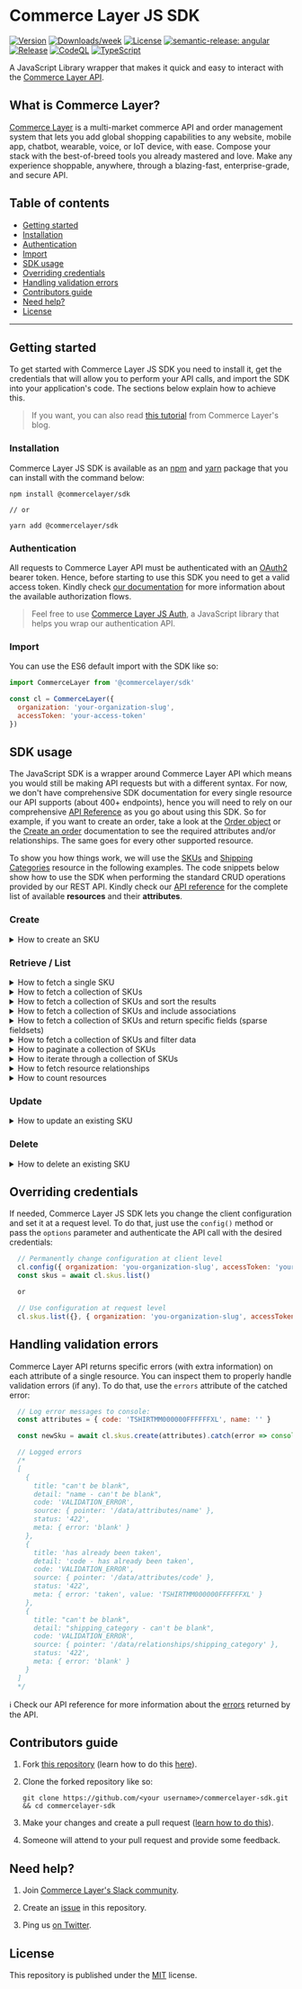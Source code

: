 # Commerce Layer JS SDK

[![Version](https://img.shields.io/npm/v/@commercelayer/sdk.svg)](https://npmjs.org/package/@commercelayer/sdk)
[![Downloads/week](https://img.shields.io/npm/dw/@commercelayer/sdk.svg)](https://npmjs.org/package/@commercelayer/sdk)
[![License](https://img.shields.io/npm/l/@commercelayer/sdk.svg)](https://github.com/commercelayer/commercelayer-sdk/blob/master/package.json)
[![semantic-release: angular](https://img.shields.io/badge/semantic--release-angular-e10079?logo=semantic-release)](https://github.com/semantic-release/semantic-release)
[![Release](https://github.com/commercelayer/commercelayer-sdk/actions/workflows/semantic-release.yml/badge.svg)](https://github.com/commercelayer/commercelayer-sdk/actions/workflows/semantic-release.yml)
[![CodeQL](https://github.com/commercelayer/commercelayer-cli/actions/workflows/codeql-analysis.yml/badge.svg)](https://github.com/commercelayer/commercelayer-cli/actions/workflows/codeql-analysis.yml)
[![TypeScript](https://img.shields.io/badge/%3C%2F%3E-TypeScript%205-%230074c1.svg)](https://www.typescriptlang.org/)

A JavaScript Library wrapper that makes it quick and easy to interact with the [Commerce Layer API](https://docs.commercelayer.io/developers).

## What is Commerce Layer?

[Commerce Layer](https://commercelayer.io) is a multi-market commerce API and order management system that lets you add global shopping capabilities to any website, mobile app, chatbot, wearable, voice, or IoT device, with ease. Compose your stack with the best-of-breed tools you already mastered and love. Make any experience shoppable, anywhere, through a blazing-fast, enterprise-grade, and secure API.

## Table of contents

- [Getting started](#getting-started)
- [Installation](#installation)
- [Authentication](#authentication)
- [Import](#import)
- [SDK usage](#sdk-usage)
- [Overriding credentials](#overriding-credentials)
- [Handling validation errors](#handling-validation-errors)
- [Contributors guide](#contributors-guide)
- [Need help?](#need-help)
- [License](#license)

---

## Getting started

To get started with Commerce Layer JS SDK you need to install it, get the credentials that will allow you to perform your API calls, and import the SDK into your application's code. The sections below explain how to achieve this.

> If you want, you can also read [this tutorial](https://commercelayer.io/blog/getting-started-with-commerce-layer-javascript-sdk) from Commerce Layer's blog.

### Installation

Commerce Layer JS SDK is available as an [npm](https://www.npmjs.com/package/@commercelayer/sdk) and [yarn](https://yarnpkg.com/package/@commercelayer/sdk) package that you can install with the command below:

```shell
npm install @commercelayer/sdk

// or

yarn add @commercelayer/sdk
```

### Authentication

All requests to Commerce Layer API must be authenticated with an [OAuth2](https://oauth.net/2) bearer token. Hence, before starting to use this SDK you need to get a valid access token. Kindly check [our documentation](https://docs.commercelayer.io/developers/authentication) for more information about the available authorization flows.

> Feel free to use [Commerce Layer JS Auth](https://github.com/commercelayer/commercelayer-js-auth), a JavaScript library that helps you wrap our authentication API.

### Import

You can use the ES6 default import with the SDK like so:

```javascript
import CommerceLayer from '@commercelayer/sdk'

const cl = CommerceLayer({
  organization: 'your-organization-slug',
  accessToken: 'your-access-token'
})
```

## SDK usage

The JavaScript SDK is a wrapper around Commerce Layer API which means you would still be making API requests but with a different syntax. For now, we don't have comprehensive SDK documentation for every single resource our API supports (about 400+ endpoints), hence you will need to rely on our comprehensive [API Reference](https://docs.commercelayer.io/core/v/api-reference) as you go about using this SDK. So for example, if you want to create an order, take a look at the [Order object](https://docs.commercelayer.io/core/v/api-reference/orders/object) or the [Create an order](https://docs.commercelayer.io/core/v/api-reference/orders/create) documentation to see the required attributes and/or relationships. The same goes for every other supported resource.

To show you how things work, we will use the [SKUs](https://docs.commercelayer.io/core/v/api-reference/skus) and [Shipping Categories](https://docs.commercelayer.io/core/v/api-reference/shipping_categories) resource in the following examples. The code snippets below show how to use the SDK when performing the standard CRUD operations provided by our REST API. Kindly check our [API reference](https://docs.commercelayer.io/core/v/api-reference) for the complete list of available **resources** and their **attributes**.

### Create

<details>
<summary>How to create an SKU</summary>
<br />

```javascript
  // Select the shipping category (it's a required relationship for the SKU resource)
  const shippingCategories = await cl.shipping_categories.list({ filters: { name_eq: 'Merchandising' } })

  const attributes = {
    code: 'TSHIRTMM000000FFFFFFXL',
    name: 'Black Men T-shirt with White Logo (XL)',
    description: "A very beautiful and cozy mens t-shirt",
    weight: "500",
    unit_of_weight: "gr"
    shipping_category: cl.shipping_categories.relationship(shippingCategories[0].id), // assigns the relationship
  }

  const newSku = await cl.skus.create(attributes)
```

ℹ️ Check our API reference for more information on how to [create an SKU](https://docs.commercelayer.io/developers/v/api-reference/skus/create).
</details>

### Retrieve / List

<details>
<summary>How to fetch a single SKU</summary>
<br />

```javascript
  // Fetch the SKU by ID
  const sku = await cl.skus.retrieve('BxAkSVqKEn')

  // Fetch all SKUs and filter by code
  const sku = await cl.skus.list({ filters: { code_eq: 'TSHIRTMM000000FFFFFFXLXX' } })

  // Fetch the first SKU of the list
  const sku = (await cl.skus.list()).first()

  // Fetch the last SKU of the list
  const sku = (await cl.skus.list()).last()
```

ℹ️ Check our API reference for more information on how to [retrieve an SKU](https://docs.commercelayer.io/developers/v/api-reference/skus/retrieve).
</details>

<details>
<summary>How to fetch a collection of SKUs</summary>
<br />

```javascript
  // Fetch all the SKUs
  const skus = await cl.skus.list()
```

When fetching a collection of resources you can leverage the `meta` attribute to get its `meta` information like so:

```javascript
  const skus = await cl.skus.list()
  const meta = skus.meta
```

ℹ️ Check our API reference for more information on how to [list all SKUs](https://docs.commercelayer.io/developers/v/api-reference/skus/list).
</details>

<details>
<summary>How to fetch a collection of SKUs and sort the results</summary>
<br />

```javascript
  // Sort the results by creation date in ascending order (default)
  const skus = await cl.skus.list({ sort: { created_at: 'asc' } })

  // Sort the results by creation date in descending order
  const skus = await cl.skus.list({ sort: { created_at: 'desc' } })
  ```

ℹ️ Check our API reference for more information on how to [sort results](https://docs.commercelayer.io/developers/sorting-results).
</details>

<details>
<summary>How to fetch a collection of SKUs and include associations</summary>
<br />

```javascript
  // Include an association (prices)
  const skus = await cl.skus.list({ include: [ 'prices' ] })

  // Include an association (stock items)
  const skus = await cl.skus.list({ include: [ 'stock_items' ] })
  ```

ℹ️ Check our API reference for more information on how to [include associations](https://docs.commercelayer.io/developers/including-associations).
</details>

<details>
<summary>How to fetch a collection of SKUs and return specific fields (sparse fieldsets)</summary>
<br />

```javascript
  // Request the API to return only specific fields
  const skus = await cl.skus.list({ fields: { skus: [ 'name', 'metadata' ] } })

  // Request the API to return only specific fields of the included resource
  const skus = await cl.skus.list({ include: [ 'prices' ], fields: { prices: [ 'currency_code', 'formatted_amount' ] } })
  ```

ℹ️ Check our API reference for more information on how to [use sparse fieldsets](https://docs.commercelayer.io/developers/sparse-fieldsets).
</details>

<details>
<summary>How to fetch a collection of SKUs and filter data</summary>
<br />

```javascript
  // Filter all the SKUs fetching only the ones whose code starts with the string "TSHIRT"
  const skus = await cl.skus.list({ filters: { code_start: 'TSHIRT' } })

  // Filter all the SKUs fetching only the ones whose code ends with the string "XLXX"
  const skus = await cl.skus.list({ filters: { code_end: 'XLXX' } })

  // Filter all the SKUs fetching only the ones whose name contains the string "White Logo"
  const skus = await cl.skus.list({ filters: { name_cont: 'White Logo' } })

  // Filter all the SKUs fetching only the ones created between two specific dates
  // (filters combined according to the AND logic)
  const skus = await cl.skus.list({ filters: { created_at_gt: '2018-01-01', created_at_lt: '2018-01-31'} })

  // Filters all the SKUs fetching only the ones created or updated after a specific date
  // (attributes combined according to the OR logic)
  const skus = await cl.skus.list({ filters: { updated_at_or_created_at_gt: '2019-10-10' } })

  // Filters all the SKUs fetching only the ones whose name contains the string "Black"
  // and whose shipping category name starts with the string "MERCH"
  const skus = await cl.skus.list({ filters: { name_cont: 'Black', shipping_category_name_start: 'MERCH'} })
  ```

ℹ️ Check our API reference for more information on how to [filter data](https://docs.commercelayer.io/developers/filtering-data).
</details>

<details>
<summary>How to paginate a collection of SKUs</summary>
<br />

When you fetch a collection of resources, you get paginated results. You can request specific pages or items in a page like so:

```javascript
  // Fetch the SKUs, setting the page number to 3 and the page size to 5
  const skus = await cl.skus.list({ pageNumber: 3, pageSize: 5 })

  // Get the total number of SKUs in the collection
  const skuCount = skus.meta.recordCount

  // Get the total number of pages
  const pageCount = skus.meta.pageCount
```

> PS: the default page number is **1**, the default page size is **10**, and the maximum page size allowed is **25**.

ℹ️ Check our API reference for more information on how [pagination](https://docs.commercelayer.io/developers/pagination) works.
</details>

<details>
<summary>How to iterate through a collection of SKUs</summary>
<br />

To execute a function for every item of a collection, use the `map()` method like so:

```javascript
  // Fetch the whole list of SKUs (1st page) and print their names and codes to console
  const skus = await cl.skus.list()
  skus.map(p => console.log('Product: ' + p.name + ' - Code: ' + p.code))
```

</details>

<!-- <details>
<summary>How to build complex queries</summary>
<br />

Coming soon...
</details> -->

<details>
<summary>How to fetch resource relationships</summary>
<br />

Many resources have relationships with other resources and instead of including these associations as seen above, you can fetch them directly. This way, in the case of 1-to-N relationships, you can filter or sort the resulting collection as standard resources.

```javascript
// Fetch 1-to-1 related resource: billing address of an order
const billingAddress = cl.orders.billing_address('xYZkjABcde')

// Fetch 1-to-N related resources: orders associated to a customer
const orders = cl.customers.orders('XyzKjAbCDe', { fields: ['status', 'number'] })
```

In general:

- An API endpoint like `/api/customers` or `/api/customers/<customerId>` translates to `cl.customers` or `cl.customers('<customerId>')` with the SDK.
- 1-to-1 relationship API endpoints like `/api/orders/<orderId>/shipping_address` translates to `cl.orders('<orderId>', { include: ['shipping_address'] }}` with the SDK.
- 1-to-N relationship API endpoints like  `/api/customers/<customerId>?include=orders` or `/api/customers/<customerId>/orders` translates to `cl.customers.retrieve('<customerId>', { include: ['orders'] })` or `cl.customers.orders('<customerId>')` with the SDK.

ℹ️ Check our API reference for more information on how to [fetch relationships](https://docs.commercelayer.io/core/fetching-relationships).
</details>

<details>
<summary>How to count resources</summary>
<br />

Many times you simply need to count how many resources exist with
certain characteristics. You can then call the special `count`
function passing a filter to get as result the total number of
resources.

```javascript
// Get the total number of placed orders
const placedOrders = cl.orders.count({ filters: { status_eq: 'placed' } })

```

</details>

### Update

<details>
<summary>How to update an existing SKU</summary>
<br />

```javascript
  const sku = {
    id: 'xYZkjABcde',
    description: 'Updated description...',
    imageUrl: 'https://img.yourdomain.com/skus/new-image.png'
  }

  cl.skus.update(sku) // updates the SKU on the server
```

ℹ️ Check our API reference for more information on how to [update an SKU](https://docs.commercelayer.io/developers/v/api-reference/skus/update).
</details>

### Delete

<details>
<summary>How to delete an existing SKU</summary>
<br />

```javascript
  cl.skus.delete('xYZkjABcde') // persisted deletion
```

ℹ️ Check our API reference for more information on how to [delete an SKU](https://docs.commercelayer.io/developers/v/api-reference/skus/delete).
</details>

## Overriding credentials

If needed, Commerce Layer JS SDK lets you change the client configuration and set it at a request level. To do that, just use the `config()` method or pass the `options` parameter and authenticate the API call with the desired credentials:

```javascript
  // Permanently change configuration at client level
  cl.config({ organization: 'you-organization-slug', accessToken: 'your-access-token' })
  const skus = await cl.skus.list()

  or

  // Use configuration at request level
  cl.skus.list({}, { organization: 'you-organization-slug', accessToken: 'your-access-token' })
```

## Handling validation errors

Commerce Layer API returns specific errors (with extra information) on each attribute of a single resource. You can inspect them to properly handle validation errors (if any). To do that, use the `errors` attribute of the catched error:

```javascript
  // Log error messages to console:
  const attributes = { code: 'TSHIRTMM000000FFFFFFXL', name: '' }

  const newSku = await cl.skus.create(attributes).catch(error => console.log(error.errors))

  // Logged errors
  /*
  [
    {
      title: "can't be blank",
      detail: "name - can't be blank",
      code: 'VALIDATION_ERROR',
      source: { pointer: '/data/attributes/name' },
      status: '422',
      meta: { error: 'blank' }
    },
    {
      title: 'has already been taken',
      detail: 'code - has already been taken',
      code: 'VALIDATION_ERROR',
      source: { pointer: '/data/attributes/code' },
      status: '422',
      meta: { error: 'taken', value: 'TSHIRTMM000000FFFFFFXL' }
    },
    {
      title: "can't be blank",
      detail: "shipping_category - can't be blank",
      code: 'VALIDATION_ERROR',
      source: { pointer: '/data/relationships/shipping_category' },
      status: '422',
      meta: { error: 'blank' }
    }
  ]
  */

```

ℹ️ Check our API reference for more information about the [errors](https://docs.commercelayer.io/developers/handling-errors) returned by the API.

## Contributors guide

1. Fork [this repository](https://github.com/commercelayer/commercelayer-sdk) (learn how to do this [here](https://help.github.com/articles/fork-a-repo)).

2. Clone the forked repository like so:

    ```shell
    git clone https://github.com/<your username>/commercelayer-sdk.git && cd commercelayer-sdk
    ```

3. Make your changes and create a pull request ([learn how to do this](https://docs.github.com/en/github/collaborating-with-issues-and-pull-requests/creating-a-pull-request)).

4. Someone will attend to your pull request and provide some feedback.

## Need help?

1. Join [Commerce Layer's Slack community](https://slack.commercelayer.app).

2. Create an [issue](https://github.com/commercelayer/commercelayer-sdk/issues) in this repository.

3. Ping us [on Twitter](https://twitter.com/commercelayer).

## License

This repository is published under the [MIT](LICENSE) license.
